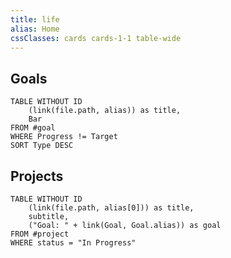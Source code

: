 ```yaml
---
title: life
alias: Home
cssClasses: cards cards-1-1 table-wide
---
```


## Goals
```dataview
TABLE WITHOUT ID
	(link(file.path, alias)) as title,
	Bar
FROM #goal
WHERE Progress != Target
SORT Type DESC
```

## Projects
```dataview
TABLE WITHOUT ID
	(link(file.path, alias[0])) as title,
	subtitle,
	("Goal: " + link(Goal, Goal.alias)) as goal
FROM #project
WHERE status = "In Progress"
```
